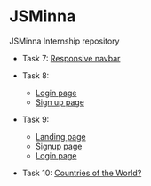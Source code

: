 # JSMinna

JSMinna Internship repository

- Task 7: [Responsive navbar](https://ayobami11.github.io/jsminna/task7/index.html)
- Task 8:
   - [Login page](https://ayobami11.github.io/jsminna/task8/login.html)
   - [Sign up page](https://ayobami11.github.io/jsminna/task8/signup.html)

- Task 9:
   - [Landing page](https://ayobami11.github.io/jsminna/task9/pages/index.html)
   - [Signup page](https://ayobami11.github.io/jsminna/task9/pages/signup.html)
   - [Login page](https://ayobami11.github.io/jsminna/task9/pages/login.html)

- Task 10: [Countries of the World?](https://ayobami11.github.io/jsminna/task10/index.html)